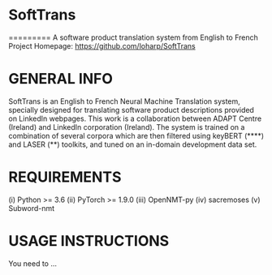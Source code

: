 # SoftTrans

========= A software product translation system from English to French
Project Homepage: https://github.com/loharp/SoftTrans

# GENERAL INFO

SoftTrans is an English to French Neural Machine Translation system, specially designed for translating software product descriptions provided on LinkedIn webpages. This work is a collaboration between ADAPT Centre (Ireland) and LinkedIn corporation (Ireland). The system is trained on a combination of several corpora which are then filtered using keyBERT (****) and LASER (**) toolkits, and tuned on an in-domain development data set.


# REQUIREMENTS
(i)   Python >= 3.6
(ii)  PyTorch >= 1.9.0
(iii) OpenNMT-py
(iv)  sacremoses
(v)   Subword-nmt

# USAGE INSTRUCTIONS
You need to ...

    
